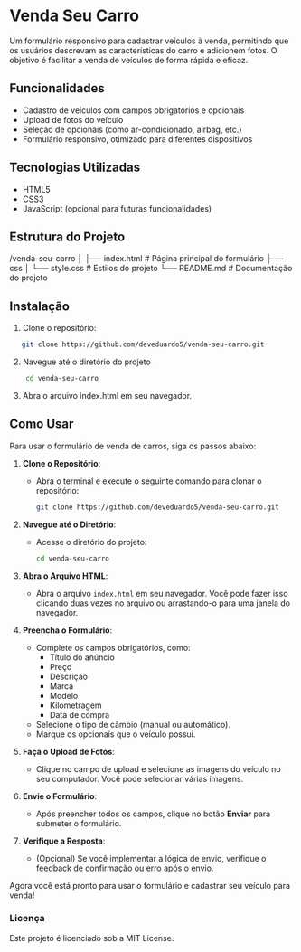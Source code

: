 # Venda Seu Carro

Um formulário responsivo para cadastrar veículos à venda, permitindo que os usuários descrevam as características do carro e adicionem fotos. O objetivo é facilitar a venda de veículos de forma rápida e eficaz.

## Funcionalidades

- Cadastro de veículos com campos obrigatórios e opcionais
- Upload de fotos do veículo
- Seleção de opcionais (como ar-condicionado, airbag, etc.)
- Formulário responsivo, otimizado para diferentes dispositivos

## Tecnologias Utilizadas

- HTML5
- CSS3
- JavaScript (opcional para futuras funcionalidades)

## Estrutura do Projeto

/venda-seu-carro
│
├── index.html # Página principal do formulário
├── css
│ └── style.css # Estilos do projeto
└── README.md # Documentação do projeto

## Instalação

1. Clone o repositório:
```bash
   git clone https://github.com/deveduardo5/venda-seu-carro.git

``` 
  

   2. Navegue até o diretório do projeto
```bash
    cd venda-seu-carro
``` 
3. Abra o arquivo index.html em seu navegador.

## Como Usar

Para usar o formulário de venda de carros, siga os passos abaixo:

1. **Clone o Repositório**:
   - Abra o terminal e execute o seguinte comando para clonar o repositório:
     ```bash
     git clone https://github.com/deveduardo5/venda-seu-carro.git
     ```

2. **Navegue até o Diretório**:
   - Acesse o diretório do projeto:
     ```bash
     cd venda-seu-carro
     ```

3. **Abra o Arquivo HTML**:
   - Abra o arquivo `index.html` em seu navegador. Você pode fazer isso clicando duas vezes no arquivo ou arrastando-o para uma janela do navegador.

4. **Preencha o Formulário**:
   - Complete os campos obrigatórios, como:
     - Título do anúncio
     - Preço
     - Descrição
     - Marca
     - Modelo
     - Kilometragem
     - Data de compra
   - Selecione o tipo de câmbio (manual ou automático).
   - Marque os opcionais que o veículo possui.

5. **Faça o Upload de Fotos**:
   - Clique no campo de upload e selecione as imagens do veículo no seu computador. Você pode selecionar várias imagens.

6. **Envie o Formulário**:
   - Após preencher todos os campos, clique no botão **Enviar** para submeter o formulário.

7. **Verifique a Resposta**:
   - (Opcional) Se você implementar a lógica de envio, verifique o feedback de confirmação ou erro após o envio.

Agora você está pronto para usar o formulário e cadastrar seu veículo para venda!

### Licença
Este projeto é licenciado sob a MIT License.